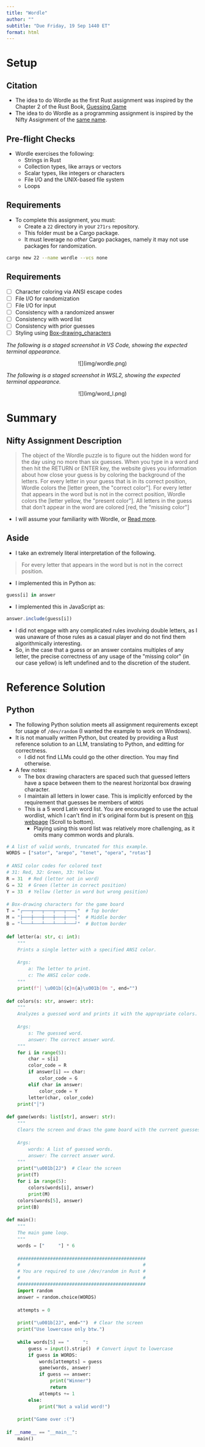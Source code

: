 ```yaml
---
title: "Wordle"
author: ""
subtitle: "Due Friday, 19 Sep 1440 ET"
format: html
---
```


# Setup

## Citation

- The idea to do Wordle as the first Rust assignment was inspired by the Chapter 2 of the Rust Book, [Guessing Game](https://doc.rust-lang.org/book/ch02-00-guessing-game-tutorial.html)
- The idea to do Wordle as a programming assignment is inspired by the Nifty Assignment of the [same name](http://nifty.stanford.edu/2022/eroberts-spelling-bee-wordle/).

## Pre-flight Checks

- Wordle exercises the following:
    - Strings in Rust
    - Collection types, like arrays or vectors
    - Scalar types, like integers or characters
    - File I/O and the UNIX-based file system
    - Loops

## Requirements

- To complete this assignment, you must:
    - Create a `22` directory in your `271rs` repository.
    - This folder must be a Cargo package.
    - It must leverage no *other* Cargo packages, namely it may not use packages for randomization.
```bash
cargo new 22 --name wordle --vcs none
```

## Requirements

- [ ] Character coloring via ANSI escape codes
- [ ] File I/O for randomization
- [ ] File I/O for input
- [ ] Consistency with a randomized answer
- [ ] Consistency with word list
- [ ] Consistency with prior guesses
- [ ] Styling using [Box-drawing_characters](https://en.wikipedia.org/iki/Box-drawing_characters)

*The following is a staged screenshot in VS Code, showing the expected terminal appearance.*

<center>
![](img/wordle.png)
</center>

*The following is a staged screenshot in WSL2, showing the expected terminal appearance.*

<center>
![](img/word_l.png)
</center>

# Summary

## Nifty Assignment Description

> The object of the Wordle puzzle is to figure out the hidden word for the day using no more than six guesses. When you type in a word and then hit the RETURN or ENTER key, the website gives you information about how close your guess is by coloring the background of the letters. For every letter in your guess that is in its correct position, Wordle colors the [letter green, the "correct color"]. For every
letter that appears in the word but is not in the correct position, Wordle colors the [letter yellow, the "present color"]. All letters in the guess that don’t appear in the word are colored [red, the "missing color"]

- I will assume your familiarity with Wordle, or [Read more](http://nifty.stanford.edu/2022/eroberts-spelling-bee-wordle/Wordle/python/WordleAssignment.pdf).

## Aside

- I take an extremely literal interpretation of the following.

> For every letter that appears in the word but is not in the correct position.

- I implemented this in Python as:

```py
guess[i] in answer
```

- I implemented this in JavaScript as:

```js
answer.include(guess[i])
```

- I did not engage with any complicated rules involving double letters, as I was unaware of those rules as a casual player and do not find them algorithmically interesting.
- So, in the case that a guess or an answer contains multiples of any letter, the precise correctness of any usage of the "missing color" (in our case yellow) is left undefined and to the discretion of the student.

# Reference Solution

## Python

- The following Python solution meets all assignment requirements except for usage of `/dev/random` (I wanted the example to work on Windows).
- It is not manually written Python, but created by providing a Rust reference solution to an LLM, translating to Python, and editting for correctness.
    - I did not find LLMs could go the other direction. You may find otherwise.
- A few notes:
    - The box drawing characters are spaced such that guessed letters have a space between them to the nearest horizontal box drawing character.
    - I maintain all letters in lower case. This is implicitly enforced by the requirement that guesses be members of `WORDS`
    - This is a 5 word Latin word list. You are encouraged to use the actual wordlist, which I can't find in it's original form but is present on [this webpage](https://reichel.dev/blog/reverse-engineering-wordle.html#looking-at-the-source) (Scroll to bottom).
        - Playing using this word list was relatively more challenging, as it omits many common words and plurals.

```{.py filename="wordle.py"}
# A list of valid words, truncated for this example.
WORDS = ["sator", "arepo", "tenet", "opera", "rotas"]

# ANSI color codes for colored text
# 31: Red, 32: Green, 33: Yellow
R = 31  # Red (letter not in word)
G = 32  # Green (letter in correct position)
Y = 33  # Yellow (letter in word but wrong position)

# Box-drawing characters for the game board
T = "┌───┬───┬───┬───┬───┐"  # Top border
M = "├───┼───┼───┼───┼───┤"  # Middle border
B = "└───┴───┴───┴───┴───┘"  # Bottom border

def letter(a: str, c: int):
    """
    Prints a single letter with a specified ANSI color.

    Args:
        a: The letter to print.
        c: The ANSI color code.
    """
    print(f"│ \u001b[{c}m{a}\u001b[0m ", end="")

def colors(s: str, answer: str):
    """
    Analyzes a guessed word and prints it with the appropriate colors.

    Args:
        s: The guessed word.
        answer: The correct answer word.
    """
    for i in range(5):
        char = s[i]
        color_code = R
        if answer[i] == char:
            color_code = G
        elif char in answer:
            color_code = Y
        letter(char, color_code)
    print("│")

def game(words: list[str], answer: str):
    """
    Clears the screen and draws the game board with the current guesses.

    Args:
        words: A list of guessed words.
        answer: The correct answer word.
    """
    print("\u001b[2J")  # Clear the screen
    print(T)
    for i in range(5):
        colors(words[i], answer)
        print(M)
    colors(words[5], answer)
    print(B)

def main():
    """
    The main game loop.
    """
    words = ["     "] * 6

    ###############################################
    #                                             #
    # You are required to use /dev/random in Rust #
    #                                             #
    ###############################################
    import random
    answer = random.choice(WORDS)

    attempts = 0

    print("\u001b[2J", end="")  # Clear the screen
    print("Use lowercase only btw.")

    while words[5] == "     ":
        guess = input().strip()  # Convert input to lowercase
        if guess in WORDS:
            words[attempts] = guess
            game(words, answer)
            if guess == answer:
                print("Winner")
                return
            attempts += 1
        else:
            print("Not a valid word!")

    print("Game over :(")

if __name__ == "__main__":
    main()
```

